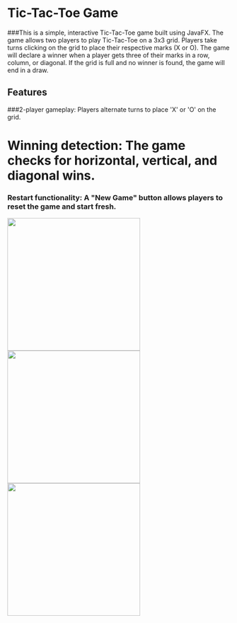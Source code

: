  
# Tic-Tac-Toe Game
###This is a simple, interactive Tic-Tac-Toe game built using JavaFX. The game allows two players to play Tic-Tac-Toe on a 3x3 grid. Players take turns clicking on the grid to place their respective marks (X or O). The game will declare a winner when a player gets three of their marks in a row, column, or diagonal. If the grid is full and no winner is found, the game will end in a draw.

## Features
###2-player gameplay: Players alternate turns to place 'X' or 'O' on the grid.
# Winning detection: The game checks for horizontal, vertical, and diagonal wins.
### Restart functionality: A "New Game" button allows players to reset the game and start fresh.

<img src="https://github.com/user-attachments/assets/da5d7d93-b1ab-4c78-8dc8-d0d0e3d55285" width="300"/>

<img src="https://github.com/user-attachments/assets/33263464-a5e1-48aa-a6fa-6101f4505faf" width="300"/>

<img src="https://github.com/user-attachments/assets/00c6e95a-6af6-4f09-959e-ae2cb9677d27" width="300"/>

 



